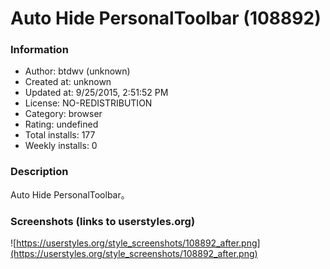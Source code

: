 # Auto Hide PersonalToolbar (108892)

### Information
- Author: btdwv (unknown)
- Created at: unknown
- Updated at: 9/25/2015, 2:51:52 PM
- License: NO-REDISTRIBUTION
- Category: browser
- Rating: undefined
- Total installs: 177
- Weekly installs: 0


### Description
Auto Hide PersonalToolbar。


### Screenshots (links to userstyles.org)
![https://userstyles.org/style_screenshots/108892_after.png](https://userstyles.org/style_screenshots/108892_after.png)


